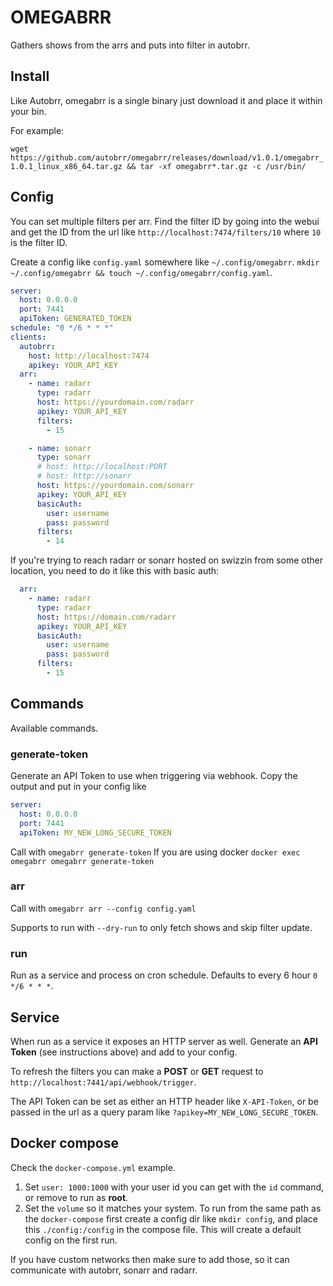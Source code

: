 # OMEGABRR

Gathers shows from the arrs and puts into filter in autobrr.

## Install

Like Autobrr, omegabrr is a single binary just download it and place it within your bin.

For example:

`wget https://github.com/autobrr/omegabrr/releases/download/v1.0.1/omegabrr_1.0.1_linux_x86_64.tar.gz && tar -xf omegabrr*.tar.gz -c /usr/bin/`

## Config

You can set multiple filters per arr. Find the filter ID by going into the webui and get the ID from the url like `http://localhost:7474/filters/10` where `10` is the filter ID.

Create a config like `config.yaml` somewhere like `~/.config/omegabrr`. `mkdir ~/.config/omegabrr && touch ~/.config/omegabrr/config.yaml`.

```yaml
server:
  host: 0.0.0.0
  port: 7441
  apiToken: GENERATED_TOKEN
schedule: "0 */6 * * *"
clients:
  autobrr:
    host: http://localhost:7474
    apikey: YOUR_API_KEY
  arr:
    - name: radarr
      type: radarr
      host: https://yourdomain.com/radarr
      apikey: YOUR_API_KEY
      filters:
        - 15

    - name: sonarr
      type: sonarr
      # host: http://localhost:PORT
      # host: http://sonarr
      host: https://yourdomain.com/sonarr
      apikey: YOUR_API_KEY
      basicAuth:
        user: username
        pass: password
      filters:
        - 14
```

If you're trying to reach radarr or sonarr hosted on swizzin from some other location, you need to do it like this with basic auth:

```yaml
  arr:
    - name: radarr
      type: radarr
      host: https://domain.com/radarr
      apikey: YOUR_API_KEY
      basicAuth:
        user: username
        pass: password
      filters:
        - 15
```

## Commands

Available commands.

### generate-token

Generate an API Token to use when triggering via webhook. Copy the output and put in your config like

```yaml
server:
  host: 0.0.0.0
  port: 7441
  apiToken: MY_NEW_LONG_SECURE_TOKEN
```
Call with `omegabrr generate-token`
If you are using docker `docker exec omegabrr omegabrr generate-token`

### arr

Call with `omegabrr arr --config config.yaml`

Supports to run with `--dry-run` to only fetch shows and skip filter update.

### run

Run as a service and process on cron schedule. Defaults to every 6 hour `0 */6 * * *`.

## Service

When run as a service it exposes an HTTP server as well. Generate an **API Token** (see instructions above) and add to your config.

To refresh the filters you can make a **POST** or **GET** request to `http://localhost:7441/api/webhook/trigger`.

The API Token can be set as either an HTTP header like `X-API-Token`, or be passed in the url as a query param like `?apikey=MY_NEW_LONG_SECURE_TOKEN`.

## Docker compose

Check the `docker-compose.yml` example. 

1. Set `user: 1000:1000` with your user id you can get with the `id` command, or remove to run as **root**.
2. Set the `volume` so it matches your system. To run from the same path as the `docker-compose` first create a config dir like `mkdir config`, and place this `./config:/config` in the compose file. This will create a default config on the first run.

If you have custom networks then make sure to add those, so it can communicate with autobrr, sonarr and radarr.
